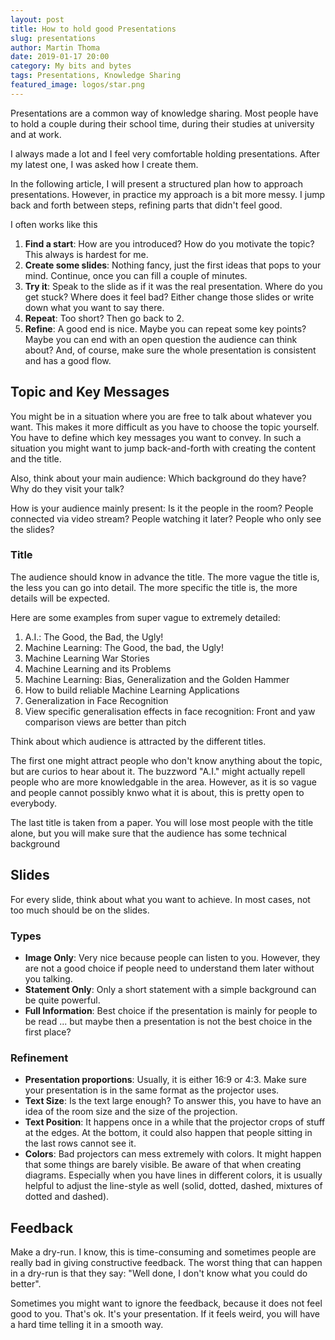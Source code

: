 ```yaml
---
layout: post
title: How to hold good Presentations
slug: presentations
author: Martin Thoma
date: 2019-01-17 20:00
category: My bits and bytes
tags: Presentations, Knowledge Sharing
featured_image: logos/star.png
---
```

Presentations are a common way of knowledge sharing. Most people have to hold
a couple during their school time, during their studies at university and at
work.

I always made a lot and I feel very comfortable holding presentations. After
my latest one, I was asked how I create them.

In the following article, I will present a structured plan how to approach
presentations. However, in practice my approach is a bit more messy. I jump
back and forth between steps, refining parts that didn't feel good.

I often works like this

1. **Find a start**: How are you introduced? How do you motivate the topic?
   This always is hardest for me.
2. **Create some slides**: Nothing fancy, just the first ideas that pops to
   your mind. Continue, once you can fill a couple of minutes.
3. **Try it**: Speak to the slide as if it was the real presentation. Where do
   you get stuck? Where does it feel bad? Either change those slides or write
   down what you want to say there.
4. **Repeat**: Too short? Then go back to 2.
5. **Refine**: A good end is nice. Maybe you can repeat some key points? Maybe
   you can end with an open question the audience can think about? And, of
   course, make sure the whole presentation is consistent and has a good flow.


## Topic and Key Messages

You might be in a situation where you are free to talk about whatever you want.
This makes it more difficult as you have to choose the topic yourself. You have
to define which key messages you want to convey. In such a situation you might
want to jump back-and-forth with creating the content and the title.

Also, think about your main audience: Which background do they have? Why do
they visit your talk?

How is your audience mainly present: Is it the people in the room? People
connected via video stream? People watching it later? People who only see the
slides?


### Title

The audience should know in advance the title. The more vague the title is, the
less you can go into detail. The more specific the title is, the more details
will be expected.

Here are some examples from super vague to extremely detailed:

1. A.I.: The Good, the Bad, the Ugly!
2. Machine Learning: The Good, the bad, the Ugly!
3. Machine Learning War Stories
4. Machine Learning and its Problems
5. Machine Learning: Bias, Generalization and the Golden Hammer
6. How to build reliable Machine Learning Applications
7. Generalization in Face Recognition
8. View specific generalisation effects in face recognition: Front and yaw
   comparison views are better than pitch

Think about which audience is attracted by the different titles.

The first one might attract people who don't know anything about the topic, but
are curios to hear about it. The buzzword "A.I." might actually repell people
who are more knowledgable in the area. However, as it is so vague and people
cannot possibly knwo what it is about, this is pretty open to everybody.

The last title is taken from a paper. You will lose most people with the title
alone, but you will make sure that the audience has some technical background


## Slides

For every slide, think about what you want to achieve. In most cases, not too
much should be on the slides.

### Types

* **Image Only**: Very nice because people can listen to you. However, they are
  not a good choice if people need to understand them later without you
  talking.
* **Statement Only**: Only a short statement with a simple background can be
  quite powerful.
* **Full Information**: Best choice if the presentation is mainly for people to
  be read ... but maybe then a presentation is not the best choice in the first
  place?


### Refinement

* **Presentation proportions**: Usually, it is either 16:9 or 4:3. Make sure
  your presentation is in the same format as the projector uses.
* **Text Size**: Is the text large enough? To answer this, you have to have an
  idea of the room size and the size of the projection.
* **Text Position**: It happens once in a while that the projector crops of
  stuff at the edges. At the bottom, it could also happen that people sitting
  in the last rows cannot see it.
* **Colors**: Bad projectors can mess extremely with colors. It might happen
  that some things are barely visible. Be aware of that when creating diagrams.
  Especially when you have lines in different colors, it is usually helpful to
  adjust the line-style as well (solid, dotted, dashed, mixtures of dotted and
  dashed).


## Feedback

Make a dry-run. I know, this is time-consuming and sometimes people are really
bad in giving constructive feedback. The worst thing that can happen in a
dry-run is that they say: "Well done, I don't know what you could do better".

Sometimes you might want to ignore the feedback, because it does not feel good
to you. That's ok. It's your presentation. If it feels weird, you will have a
hard time telling it in a smooth way.
